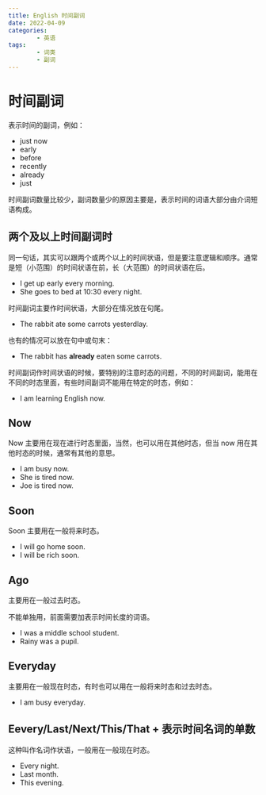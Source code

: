 ```yaml
---
title: English 时间副词
date: 2022-04-09
categories:
        - 英语
tags:
        - 词类
        - 副词
---
```


# 时间副词

表示时间的副词，例如：

- just now
- early
- before
- recently
- already
- just

时间副词数量比较少，副词数量少的原因主要是，表示时间的词语大部分由介词短语构成。

## 两个及以上时间副词时

同一句话，其实可以跟两个或两个以上的时间状语，但是要注意逻辑和顺序。通常是短（小范围）的时间状语在前，长（大范围）的时间状语在后。

- I get up early every morning.
- She goes to bed at 10:30 every night.

时间副词主要作时间状语，大部分在情况放在句尾。

- The rabbit ate some carrots yesterdlay.

也有的情况可以放在句中或句末：

- The rabbit has **already** eaten some carrots.

时间副词作时间状语的时候，要特别的注意时态的问题，不同的时间副词，能用在不同的时态里面，有些时间副词不能用在特定的时态，例如：

- I am learning English now.

## Now

Now 主要用在现在进行时态里面，当然，也可以用在其他时态，但当 now 用在其他时态的时候，通常有其他的意思。

- I am busy now.
- She is tired now.
- Joe is tired now.

## Soon

Soon 主要用在一般将来时态。

- I will go home soon.
- I will be rich soon.

## Ago

主要用在一般过去时态。

不能单独用，前面需要加表示时间长度的词语。

- I was a middle school student.
- Rainy was a pupil.

## Everyday

主要用在一般现在时态，有时也可以用在一般将来时态和过去时态。

- I am busy everyday.

## Eevery/Last/Next/This/That + 表示时间名词的单数

这种叫作名词作状语，一般用在一般现在时态。

- Every night.
- Last month.
- This evening.
